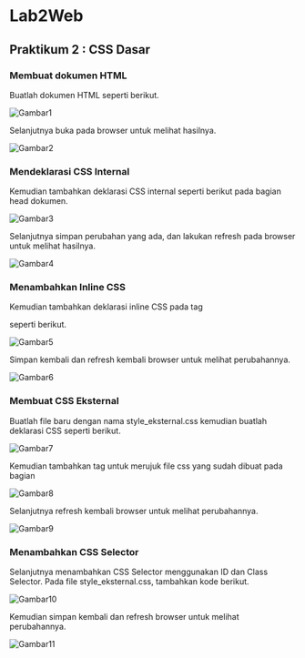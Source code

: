 # Lab2Web
## Praktikum 2 : CSS Dasar

### Membuat dokumen HTML
Buatlah dokumen HTML seperti berikut.

![Gambar1](screenshot/ss1.png)

Selanjutnya buka pada browser untuk melihat hasilnya.

![Gambar2](screenshot/ss2.png)

### Mendeklarasi CSS Internal
Kemudian tambahkan deklarasi CSS internal seperti berikut pada bagian head dokumen.

![Gambar3](screenshot/ss3.png)

Selanjutnya simpan perubahan yang ada, dan lakukan refresh pada browser untuk melihat
hasilnya.

![Gambar4](screenshot/ss4.png)

### Menambahkan Inline CSS
Kemudian tambahkan deklarasi inline CSS pada tag <p> seperti berikut.

![Gambar5](screenshot/ss5.png)

Simpan kembali dan refresh kembali browser untuk melihat perubahannya.

![Gambar6](screenshot/ss6.png)

### Membuat CSS Eksternal
Buatlah file baru dengan nama style_eksternal.css kemudian buatlah deklarasi CSS seperti berikut.

![Gambar7](screenshot/ss7.png)

Kemudian tambahkan tag <link> untuk merujuk file css yang sudah dibuat pada bagian <head>

![Gambar8](screenshot/ss8.png)

Selanjutnya refresh kembali browser untuk melihat perubahannya.

![Gambar9](screenshot/ss9.png)

### Menambahkan CSS Selector
Selanjutnya menambahkan CSS Selector menggunakan ID dan Class Selector. Pada file
style_eksternal.css, tambahkan kode berikut.

![Gambar10](screenshot/ss10.png)

Kemudian simpan kembali dan refresh browser untuk melihat perubahannya.

![Gambar11](screenshot.ss11.png)
